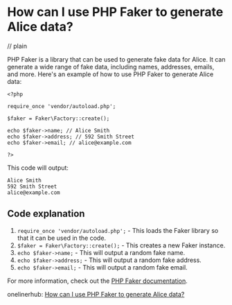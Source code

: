 # How can I use PHP Faker to generate Alice data?
// plain

PHP Faker is a library that can be used to generate fake data for Alice. It can generate a wide range of fake data, including names, addresses, emails, and more. Here's an example of how to use PHP Faker to generate Alice data:

```
<?php

require_once 'vendor/autoload.php';

$faker = Faker\Factory::create();

echo $faker->name; // Alice Smith
echo $faker->address; // 592 Smith Street
echo $faker->email; // alice@example.com

?>
```

This code will output:

```
Alice Smith
592 Smith Street
alice@example.com
```

## Code explanation


1. `require_once 'vendor/autoload.php';` - This loads the Faker library so that it can be used in the code.
2. `$faker = Faker\Factory::create();` - This creates a new Faker instance.
3. `echo $faker->name;` - This will output a random fake name.
4. `echo $faker->address;` - This will output a random fake address.
5. `echo $faker->email;` - This will output a random fake email.

For more information, check out the [PHP Faker documentation](https://github.com/fzaninotto/Faker#basic-usage).

onelinerhub: [How can I use PHP Faker to generate Alice data?](https://onelinerhub.com/php-faker/how-can-i-use-php-faker-to-generate-alice-data)